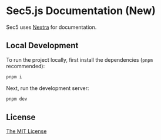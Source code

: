 # Sec5.js Documentation (New)

Sec5 uses [Nextra](https://nextra.site) for documentation.

## Local Development

To run the project locally, first install the dependencies (`pnpm` recommended):

```bash
pnpm i
```

Next, run the development server:

```bash
pnpm dev
```

## License

[The MIT License](https://github.com/kadir62/sec5/blob/master/LICENSE)
